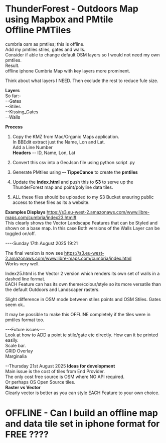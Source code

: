 **ThunderForest - Outdoors Map using Mapbox and PMtile**     
Offline PMTiles
===============
cumbria osm as pmtiles; this is offline.     
Add my pmtiles stiles, gates and walls.    
Consider if able to change default OSM layers so I would not 
need my own pmtiles.   
Result.    
offline iphone Cumbria Map with key layers 
more prominent.

Think about what layers I NEED. Then 
exclude the rest to reduce fule size.


**Layers**    
So far:-     
--Gates      
--Stiles      
--Kissing_Gates   
--Walls     

**Process**     
1. Copy the KMZ from Mac/Organic Maps application.   
In BBEdit extract just the Name, Lon and Lat.    
Add a Line Number   
**Headers** -- ID, Name, Lon, Lat   

2. Convert this csv into a GeoJson file using python script .py   

3. Generate PMtiles using **-- TippeCanoe** to create the **pmtiles**   

4. Update the **index.html** and push this to **S3** to serve up the ThunderForest map and point/polyline data tiles.   

5. ALL these files should be uploaded to my S3 Bucket ensuring public access to these files as its a website.   


**Examples Displays**
https://s3.eu-west-2.amazonaws.com/www.libre-maps.com/cumbria/index23.html#   
This clearly shows the Vector Landscape Features that can be Styled and shown on a base map. In this case Both versions of the Walls Layer can be toggled on/off.    













----Sunday 17th August 2025 19:21

The final version is now see https://s3.eu-west-2.amazonaws.com/www.libre-maps.com/cumbria/index.html   
Works very well. 

Index25.html is the Vector 2 version which renders its own set of walls in a dashed line format.    
EACH Feature can has its own theme/colour/style so its more versatile than the default Outdoors and Landscaper rasters.    

Slight difference in OSM mode between stiles points and OSM Stiles. Gates seem ok..

It may be possible to make this OFFLINE completely if the tiles were in pmtiles format too.

---Future issues---           
Look at how to ADD a point ie stile/gate etc directly.
How can it be printed easily.    
Scale bar.    
GRID Overlay    
Marginalia

--Thursday 21st August 2025
**Ideas for development**   
Main issue is the cost of tiles from End Provider.    
The only cost free source is OSM where NO API required.     
Or perhaps OS Open Source tiles.    
**Raster vs Vector**   
Clearly vector is better as you can style EACH Feature to your own choice.    

OFFLINE - Can I build an offline map and data tile set in iphone format for FREE ????    
=====================================================================================





